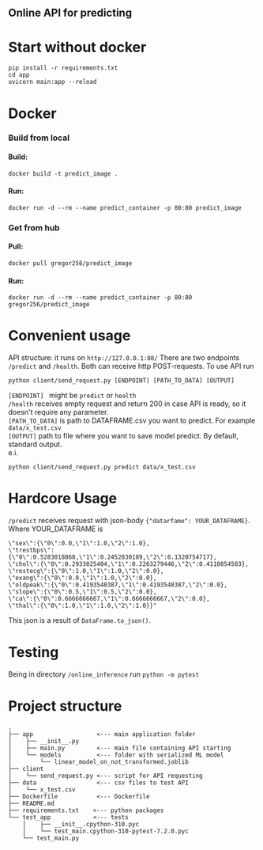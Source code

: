 Online API for predicting
----
# Start without docker
```commandline
pip install -r requirements.txt
cd app
uvicorn main:app --reload    
```

# Docker

### Build from local
#### Build:
```commandline
docker build -t predict_image .
```

#### Run:
```commandline
docker run -d --rm --name predict_container -p 80:80 predict_image
```
### Get from hub
#### Pull:
```commandline
docker pull gregor256/predict_image
```
#### Run:
```commandline
docker run -d --rm --name predict_container -p 80:80 gregor256/predict_image
```
# Convenient usage
API structure: it runs on
`http://127.0.0.1:80/`
There are two endpoints
`/predict` and `/health`.
Both can receive http POST-requests.
To use API run 
``` 
python client/send_request.py [ENDPOINT] [PATH_TO_DATA] [OUTPUT]
```

```[ENDPOINT] ``` might be `predict` or `health` <br>
`/health` receives empty request and return 200 in case API is ready, so it doesn't require any parameter. <br>
```[PATH_TO_DATA]``` is path to DATAFRAME.csv you want to predict. For example `data/x_test.csv` <br>
```[OUTPUT]``` path to file where you want to save model predict. By default, standard output. <br>
e.i.
```
python client/send_request.py predict data/x_test.csv
```
# Hardcore Usage
`/predict` receives request with json-body `{"datarfame": YOUR_DATAFRAME}`. 
Where YOUR_DATAFRAME is 
```
\"sex\":{\"0\":0.0,\"1\":1.0,\"2\":1.0},
\"trestbps\":{\"0\":0.5283018868,\"1\":0.2452830189,\"2\":0.1320754717},
\"chol\":{\"0\":0.2933025404,\"1\":0.2263279446,\"2\":0.4110854503},
\"restecg\":{\"0\":1.0,\"1\":1.0,\"2\":0.0},
\"exang\":{\"0\":0.0,\"1\":1.0,\"2\":0.0},
\"oldpeak\":{\"0\":0.4193548387,\"1\":0.4193548387,\"2\":0.0},
\"slope\":{\"0\":0.5,\"1\":0.5,\"2\":0.0},
\"ca\":{\"0\":0.6666666667,\"1\":0.6666666667,\"2\":0.0},
\"thal\":{\"0\":1.0,\"1\":1.0,\"2\":1.0}}"
```
This json is a result of ```DataFrame.to_json()```.
# Testing
Being in directory ```/online_inference``` run
```python -m pytest```
# Project structure
```
.
├── app                  <--- main application folder                                            
│    ├── __init__.py 
│    ├── main.py         <--- main file containing API starting
│    └── models          <--- folder with serialized ML model
│        └── linear_model_on_not_transformed.joblib
├── client
│    └── send_request.py <--- script for API requesting
├── data                 <--- csv files to test API
│    └── x_test.csv
├── Dockerfile           <--- Dockerfile
├── README.md
├── requirements.txt    <--- python packages
└── test_app            <--- tests
    │    ├── __init__.cpython-310.pyc
    │    └── test_main.cpython-310-pytest-7.2.0.pyc
    └── test_main.py
```